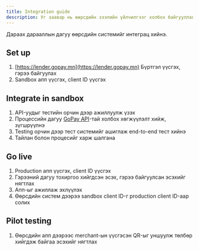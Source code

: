 ```yaml
---
title: Integration guide
description: Уг заавар нь өөрсдийн зээлийн үйлчилгээг холбох байгууллагыг холбох процесс юм.
---
```


Дараах дарааллын дагуу өөрсдийн системийг интеграц хийнэ.

## Set up

1. [https://lender.gopay.mn](https://lender.gopay.mn) Бүртгэл үүсгэх, гэрээ байгуулах
2. Sandbox апп үүсгэх, client ID үүсгэх

## Integrate in sandbox

1. API-уудыг тестийн орчин дээр ажиллуулж үзэх
2. Процессийн дагуу [GoPay API](/api/api)-тай холбох хөгжүүлэлт хийж, зүгшрүүлнэ
3. Testing орчин дээр тест системийг ашиглаж end-to-end тест хийнэ
4. Тайлан болон процесийг харж шалгана

## Go live

1. Production апп үүсгэх, client ID үүсгэх
2. Гэрээний дагуу тохиргоо хийгдсэн эсэх, гэрээ байгуулсан эсэхийг нягтлах
3. Апп-ыг ажиллаж эхлүүлэх
4. Өөрсдийн систем дээрээ sandbox client ID-г production client ID-аар солих

## Pilot testing

1. Өөрсдийн апп дээрээс merchant-ын үүсгэсэн QR-ыг уншуулж төлбөр хийгдэж байгаа эсэхийг нягтлах
